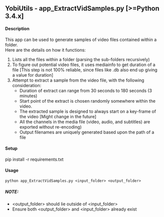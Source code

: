 ## YobiUtils - app_ExtractVidSamples.py [>=Python 3.4.x]

#### Description
This app can be used to generate samples of video files contained within a folder.  
Here are the details on how it functions:  

1) Lists all the files within a folder (parsing the sub-folders recursively)
2) To figure out potential video files, it uses mediainfo to get duration of a file
   [This step is not 100% reliable, since files like .db also end up giving a value for duration]
3) Attempt to extract a sample from the video file, with the following consideration:
    - Duration of extract can range from 30 seconds to 180 seconds (3 minutes)
    - Start point of the extract is chosen randomly somewhere within the video.
    - The extracted sample is designed to always start on a key-frame of the video [Might change in the future]
    - All the channels in the media file (video, audio, and subtitles) are exported without re-encoding)
    - Output filenames are uniquely generated based upon the path of a file

#### Setup

pip install -r requirements.txt


#### Usage
```python3
python app_ExtractVidSamples.py <input_folder> <output_folder>
```

##### NOTE:
- <output_folder> should lie outside of <input_folder>
- Ensure both <output_folder> and <input_folder> already exist
